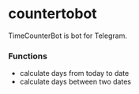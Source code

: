 # countertobot

TimeCounterBot is bot for Telegram.

### Functions

* calculate days from today to date
* calculate days between two dates